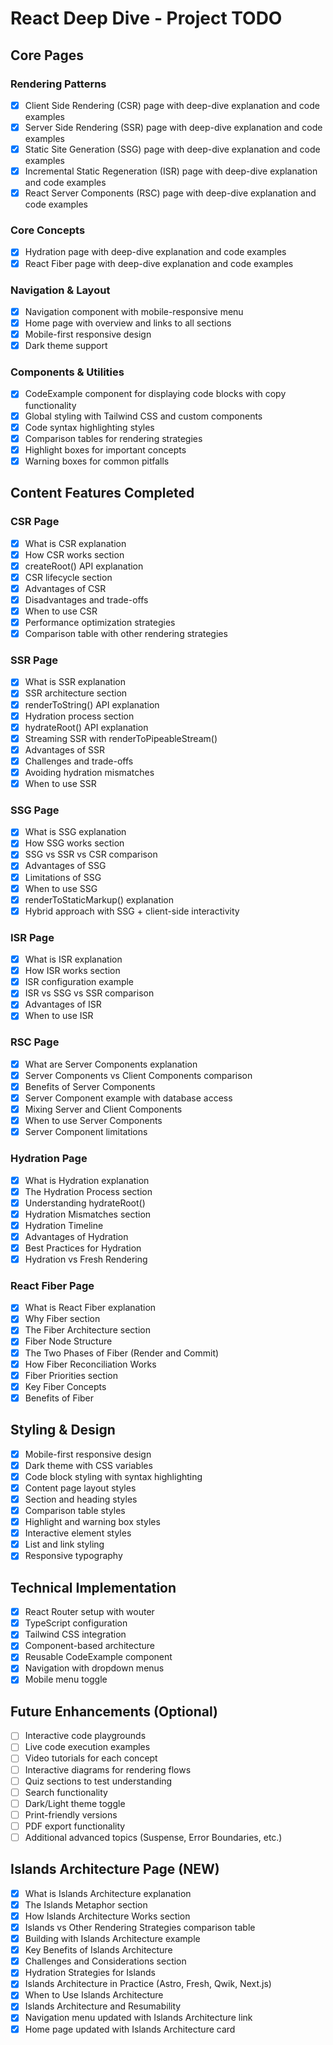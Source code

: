 # React Deep Dive - Project TODO

## Core Pages

### Rendering Patterns
- [x] Client Side Rendering (CSR) page with deep-dive explanation and code examples
- [x] Server Side Rendering (SSR) page with deep-dive explanation and code examples
- [x] Static Site Generation (SSG) page with deep-dive explanation and code examples
- [x] Incremental Static Regeneration (ISR) page with deep-dive explanation and code examples
- [x] React Server Components (RSC) page with deep-dive explanation and code examples

### Core Concepts
- [x] Hydration page with deep-dive explanation and code examples
- [x] React Fiber page with deep-dive explanation and code examples

### Navigation & Layout
- [x] Navigation component with mobile-responsive menu
- [x] Home page with overview and links to all sections
- [x] Mobile-first responsive design
- [x] Dark theme support

### Components & Utilities
- [x] CodeExample component for displaying code blocks with copy functionality
- [x] Global styling with Tailwind CSS and custom components
- [x] Code syntax highlighting styles
- [x] Comparison tables for rendering strategies
- [x] Highlight boxes for important concepts
- [x] Warning boxes for common pitfalls

## Content Features Completed

### CSR Page
- [x] What is CSR explanation
- [x] How CSR works section
- [x] createRoot() API explanation
- [x] CSR lifecycle section
- [x] Advantages of CSR
- [x] Disadvantages and trade-offs
- [x] When to use CSR
- [x] Performance optimization strategies
- [x] Comparison table with other rendering strategies

### SSR Page
- [x] What is SSR explanation
- [x] SSR architecture section
- [x] renderToString() API explanation
- [x] Hydration process section
- [x] hydrateRoot() API explanation
- [x] Streaming SSR with renderToPipeableStream()
- [x] Advantages of SSR
- [x] Challenges and trade-offs
- [x] Avoiding hydration mismatches
- [x] When to use SSR

### SSG Page
- [x] What is SSG explanation
- [x] How SSG works section
- [x] SSG vs SSR vs CSR comparison
- [x] Advantages of SSG
- [x] Limitations of SSG
- [x] When to use SSG
- [x] renderToStaticMarkup() explanation
- [x] Hybrid approach with SSG + client-side interactivity

### ISR Page
- [x] What is ISR explanation
- [x] How ISR works section
- [x] ISR configuration example
- [x] ISR vs SSG vs SSR comparison
- [x] Advantages of ISR
- [x] When to use ISR

### RSC Page
- [x] What are Server Components explanation
- [x] Server Components vs Client Components comparison
- [x] Benefits of Server Components
- [x] Server Component example with database access
- [x] Mixing Server and Client Components
- [x] When to use Server Components
- [x] Server Component limitations

### Hydration Page
- [x] What is Hydration explanation
- [x] The Hydration Process section
- [x] Understanding hydrateRoot()
- [x] Hydration Mismatches section
- [x] Hydration Timeline
- [x] Advantages of Hydration
- [x] Best Practices for Hydration
- [x] Hydration vs Fresh Rendering

### React Fiber Page
- [x] What is React Fiber explanation
- [x] Why Fiber section
- [x] The Fiber Architecture section
- [x] Fiber Node Structure
- [x] The Two Phases of Fiber (Render and Commit)
- [x] How Fiber Reconciliation Works
- [x] Fiber Priorities section
- [x] Key Fiber Concepts
- [x] Benefits of Fiber

## Styling & Design
- [x] Mobile-first responsive design
- [x] Dark theme with CSS variables
- [x] Code block styling with syntax highlighting
- [x] Content page layout styles
- [x] Section and heading styles
- [x] Comparison table styles
- [x] Highlight and warning box styles
- [x] Interactive element styles
- [x] List and link styling
- [x] Responsive typography

## Technical Implementation
- [x] React Router setup with wouter
- [x] TypeScript configuration
- [x] Tailwind CSS integration
- [x] Component-based architecture
- [x] Reusable CodeExample component
- [x] Navigation with dropdown menus
- [x] Mobile menu toggle

## Future Enhancements (Optional)
- [ ] Interactive code playgrounds
- [ ] Live code execution examples
- [ ] Video tutorials for each concept
- [ ] Interactive diagrams for rendering flows
- [ ] Quiz sections to test understanding
- [ ] Search functionality
- [ ] Dark/Light theme toggle
- [ ] Print-friendly versions
- [ ] PDF export functionality
- [ ] Additional advanced topics (Suspense, Error Boundaries, etc.)

## Islands Architecture Page (NEW)
- [x] What is Islands Architecture explanation
- [x] The Islands Metaphor section
- [x] How Islands Architecture Works section
- [x] Islands vs Other Rendering Strategies comparison table
- [x] Building with Islands Architecture example
- [x] Key Benefits of Islands Architecture
- [x] Challenges and Considerations section
- [x] Hydration Strategies for Islands
- [x] Islands Architecture in Practice (Astro, Fresh, Qwik, Next.js)
- [x] When to Use Islands Architecture
- [x] Islands Architecture and Resumability
- [x] Navigation menu updated with Islands Architecture link
- [x] Home page updated with Islands Architecture card
